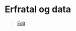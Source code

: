 # Erfratal og data

> [Edit](https://github.com/FMDatahub/Portal/blob/main/docs/Moduler/Bygningssyn/ErfratalOgData.md)

